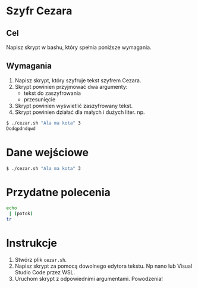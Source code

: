 # Szyfr Cezara
## Cel
Napisz skrypt w bashu, który spełnia poniższe wymagania.
## Wymagania
1. Napisz skrypt, który szyfruje tekst szyfrem Cezara.
2. Skrypt powinien przyjmować dwa argumenty:
   - tekst do zaszyfrowania
   - przesunięcie
3. Skrypt powinien wyświetlić zaszyfrowany tekst.
4. Skrypt powinien działać dla małych i dużych liter.
np.
``` bash
$ ./cezar.sh "Ala ma kota" 3
Dodqpdndqwd
```
# Dane wejściowe
``` bash
$ ./cezar.sh "Ala ma kota" 3
```
# Przydatne polecenia
``` bash
echo  
 | (potok)
tr 
```
# Instrukcje
1. Stwórz plik `cezar.sh`.
2. Napisz skrypt za pomocą dowolnego edytora tekstu. Np nano lub Visual Studio Code przez WSL.
3. Uruchom skrypt z odpowiednimi argumentami.
Powodzenia!
